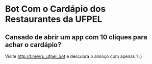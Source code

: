 # Bot Com o Cardápio dos Restaurantes da UFPEL 

## Cansado de abrir um app com 10 cliques para achar o cardápio?

Visite http://t.me/ru_ufpel_bot e descubra o almoço com apenas 1 :)